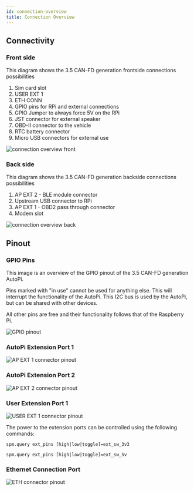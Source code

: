 ```yaml
---
id: connection-overview
title: Connection Overview
---
```


## Connectivity

### Front side

This diagram shows the 3.5 CAN-FD generation frontside connections possibilities

1. Sim card slot    
2. USER EXT 1
3. ETH CONN
4. GPIO pins for RPi and external connections
5. GPIO Jumper to always force 5V on the RPi
6. JST connector for external speaker
7. OBD-II connector to the vehicle
8. RTC battery connector
9. Micro USB connectors for external use

![connection overview front](/img/hardware/legacy_devices/autopi_tmu_can_fd/connection_overview/side1.png)

### Back side

This diagram shows the 3.5 CAN-FD generation backside connections possibilities

1. AP EXT 2 - BLE module connector
2. Upstream USB connector to RPi
3. AP EXT 1 - OBD2 pass through connector
4. Modem slot


![connection overview back](/img/hardware/legacy_devices/autopi_tmu_can_fd/connection_overview/side2.png)

## Pinout

### GPIO Pins

This image is an overview of the GPIO pinout of the 3.5 CAN-FD generation AutoPi.

Pins marked with "in use" cannot be used for anything else. This will interrupt the functionality
of the AutoPi. This I2C bus is used by the AutoPi, but can be shared with other devices. 

All other pins are free and their functionality follows that of the Raspberry Pi.

![GPIO pinout](/img/hardware/legacy_devices/autopi_tmu_can_fd/connection_overview/gpio_pinout_gen3.5.png) 

### AutoPi Extension Port 1

![AP EXT 1 connector pinout](/img/hardware/legacy_devices/autopi_tmu_can_fd/connection_overview/AP_EXT1.png)

### AutoPi Extension Port 2

![AP EXT 2 connector pinout](/img/hardware/legacy_devices/autopi_tmu_can_fd/connection_overview/AP_EXT2.png)

### User Extension Port 1

![USER EXT 1 connector pinout](/img/hardware/legacy_devices/autopi_tmu_can_fd/connection_overview/USER_EXT1.png)

The power to the extension ports can be controlled using the following commands:

`spm.query ext_pins [high|low|toggle]=ext_sw_3v3`

`spm.query ext_pins [high|low|toggle]=ext_sw_5v`

### Ethernet Connection Port

![ETH connector pinout](/img/hardware/legacy_devices/autopi_tmu_can_fd/connection_overview/ETH_CONN.png)
